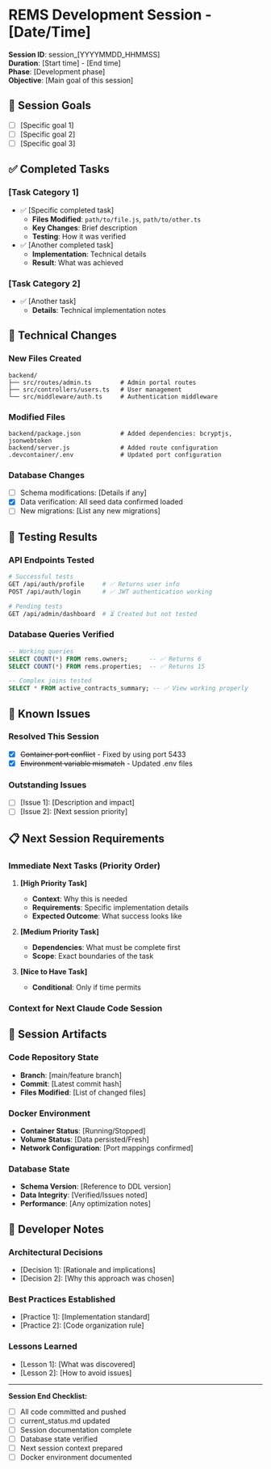 # REMS Development Session - [Date/Time]

**Session ID**: session\_[YYYYMMDD_HHMMSS]  
**Duration**: [Start time] - [End time]  
**Phase**: [Development phase]  
**Objective**: [Main goal of this session]

## 🎯 Session Goals

- [ ] [Specific goal 1]
- [ ] [Specific goal 2]
- [ ] [Specific goal 3]

## ✅ Completed Tasks

### **[Task Category 1]**

- ✅ [Specific completed task]
  - **Files Modified**: `path/to/file.js`, `path/to/other.ts`
  - **Key Changes**: Brief description
  - **Testing**: How it was verified
- ✅ [Another completed task]
  - **Implementation**: Technical details
  - **Result**: What was achieved

### **[Task Category 2]**

- ✅ [Another task]
  - **Details**: Technical implementation notes

## 🔧 Technical Changes

### **New Files Created**

```
backend/
├── src/routes/admin.ts        # Admin portal routes
├── src/controllers/users.ts   # User management
└── src/middleware/auth.ts     # Authentication middleware
```

### **Modified Files**

```
backend/package.json           # Added dependencies: bcryptjs, jsonwebtoken
backend/server.js              # Added route configuration
.devcontainer/.env             # Updated port configuration
```

### **Database Changes**

- [ ] Schema modifications: [Details if any]
- [x] Data verification: All seed data confirmed loaded
- [ ] New migrations: [List any new migrations]

## 🧪 Testing Results

### **API Endpoints Tested**

```bash
# Successful tests
GET /api/auth/profile     # ✅ Returns user info
POST /api/auth/login      # ✅ JWT authentication working

# Pending tests
GET /api/admin/dashboard  # ⏳ Created but not tested
```

### **Database Queries Verified**

```sql
-- Working queries
SELECT COUNT(*) FROM rems.owners;      -- ✅ Returns 6
SELECT COUNT(*) FROM rems.properties;  -- ✅ Returns 15

-- Complex joins tested
SELECT * FROM active_contracts_summary; -- ✅ View working properly
```

## 🚨 Known Issues

### **Resolved This Session**

- [x] ~~Container port conflict~~ - Fixed by using port 5433
- [x] ~~Environment variable mismatch~~ - Updated .env files

### **Outstanding Issues**

- [ ] [Issue 1]: [Description and impact]
- [ ] [Issue 2]: [Next session priority]

## 📋 Next Session Requirements

### **Immediate Next Tasks** (Priority Order)

1. **[High Priority Task]**
   - **Context**: Why this is needed
   - **Requirements**: Specific implementation details
   - **Expected Outcome**: What success looks like

2. **[Medium Priority Task]**
   - **Dependencies**: What must be complete first
   - **Scope**: Exact boundaries of the task

3. **[Nice to Have Task]**
   - **Conditional**: Only if time permits

### **Context for Next Claude Code Session**

## 💾 Session Artifacts

### **Code Repository State**

- **Branch**: [main/feature branch]
- **Commit**: [Latest commit hash]
- **Files Modified**: [List of changed files]

### **Docker Environment**

- **Container Status**: [Running/Stopped]
- **Volume Status**: [Data persisted/Fresh]
- **Network Configuration**: [Port mappings confirmed]

### **Database State**

- **Schema Version**: [Reference to DDL version]
- **Data Integrity**: [Verified/Issues noted]
- **Performance**: [Any optimization notes]

## 📝 Developer Notes

### **Architectural Decisions**

- [Decision 1]: [Rationale and implications]
- [Decision 2]: [Why this approach was chosen]

### **Best Practices Established**

- [Practice 1]: [Implementation standard]
- [Practice 2]: [Code organization rule]

### **Lessons Learned**

- [Lesson 1]: [What was discovered]
- [Lesson 2]: [How to avoid issues]

---

**Session End Checklist:**

- [ ] All code committed and pushed
- [ ] current_status.md updated
- [ ] Session documentation complete
- [ ] Database state verified
- [ ] Next session context prepared
- [ ] Docker environment documented
